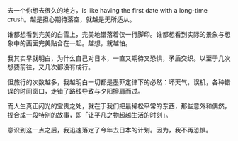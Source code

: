 去一个你想去很久的地方，is like having the first date with a long-time crush。越是担心期待落空，就越是无所适从。

谁都想看到完美的白雪上，完美地错落着仅一行脚印。谁都想看到实际的景象与想象中的画面完美贴合在一起。越想，就越怕。

我其实早就明白，为什么自己对日本，一直又期待又恐惧，矛盾交织。以至于几次想要前往，又几次都没有成行。

但旅行的次数越多，我越明白一切都是墨菲定律下的必然：坏天气，误机，各种错误的时间窗口，走错了路线导致与夕阳擦肩而过。

而人生真正闪光的宝贵之处，就在于我们把最稀松平常的东西，那些意外和偶然，捏合成一段特别的故事，即「让平凡之物超越生活的时刻」。

意识到这一点之后，我迅速落定了今年去日本的计划。因为，我不再恐惧。
